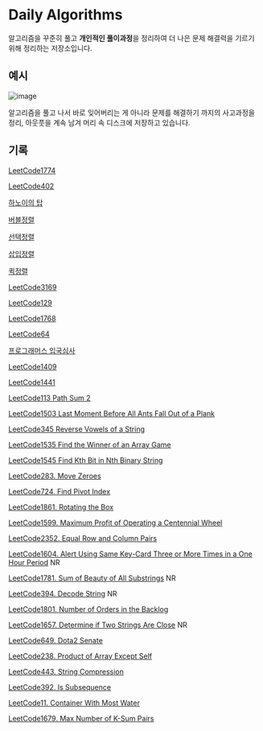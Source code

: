 # Daily Algorithms

알고리즘을 꾸준히 풀고 **개인적인 풀이과정**을 정리하여 더 나은 문제 해결력을 기르기 위해 정리하는 저장소입니다. 

## 예시 

![image](https://github.com/user-attachments/assets/92b8b5aa-f450-47a0-b51c-2b26588cc25a)

알고리즘을 풀고 나서 바로 잊어버리는 게 아니라 문제를 해결하기 까지의 사고과정을 정리, 아웃풋을 계속 남겨 머리 속 디스크에 저장하고 있습니다.

## 기록

[LeetCode1774](https://github.com/jinkshower/Daily-Algorithms/commit/f2337a660484d4ec987ec5c0eeaa6f18455fc610)  

[LeetCode402](https://github.com/jinkshower/Daily-Algorithms/commit/964b911598b3a03b7ce94cea5b3010e0d707a815)

[하노이의 탑](https://github.com/jinkshower/Daily-Algorithms/commit/a7c171e64b9505535accbcecc46b33acf0a55201)

[버블정렬](https://github.com/jinkshower/Daily-Algorithms/commit/72ff751327e56eb9bd8d33603b21b81f2dc2ae12)

[선택정렬](https://github.com/jinkshower/Daily-Algorithms/commit/896c60585d44cba4853b906647f491423a35483a)

[삽입정렬](https://github.com/jinkshower/Daily-Algorithms/commit/0d7f1c25ba91d5bde46473435418efe7e74d6977)

[퀵정렬](https://github.com/jinkshower/Daily-Algorithms/commit/a0f753b6d5869d6601cd99c02f35a96ca0db45d8)

[LeetCode3169](https://github.com/jinkshower/Daily-Algorithms/commit/5c6396f34b4d4f40afc76483c1c83cab2dad747b)

[LeetCode129](https://github.com/jinkshower/Daily-Algorithms/commit/6388a82e284b845b01e61e7c9db60a46c51c98d9)

[LeetCode1768](https://github.com/jinkshower/Daily-Algorithms/commit/1453459de7762931eedf0ad581d723f8bf2bb3cf)

[LeetCode64](https://github.com/jinkshower/Daily-Algorithms/commit/3bfdab0142fd8d32111100560ec333de2a424a30)

[프로그래머스 입국심사](https://github.com/jinkshower/Daily-Algorithms/commit/c7e5a0326279e6e416a23810c4b34ad410eb53b8)

[LeetCode1409](https://github.com/jinkshower/Daily-Algorithms/commit/e0cd079a4e7a50ded9aef8733a16ed300ba5a822)

[LeetCode1441](https://github.com/jinkshower/Daily-Algorithms/commit/990f9b53676382c4aadf370893a3b684a50896d1)

[LeetCode113 Path Sum 2](https://github.com/jinkshower/Daily-Algorithms/commit/b4cc6bfdeec10a3952c23dbd2a2030502672bde5)

[LeetCode1503 Last Moment Before All Ants Fall Out of a Plank](https://github.com/jinkshower/Daily-Algorithms/commit/2a96a9dd6caa1874d4f505a1f1671aa2f5d42839)

[LeetCode345 Reverse Vowels of a String](https://github.com/jinkshower/Daily-Algorithms/commit/d4fc9110864e5b1f18c8c8b6a229e2099428e81e)

[LeetCode1535 Find the Winner of an Array Game](https://github.com/jinkshower/Daily-Algorithms/commit/56e2420b437017755c396e4d0128ffb3b8b61bca)

[LeetCode1545 Find Kth Bit in Nth Binary String](https://github.com/jinkshower/Daily-Algorithms/commit/76fb9fd5e99a1339aac80602bb589cdc40d7e4ef)

[LeetCode283. Move Zeroes](https://github.com/jinkshower/Daily-Algorithms/commit/2c946378cf3942c7cce0fff43a4670ff91f65bc6)

[LeetCode724. Find Pivot Index](https://github.com/jinkshower/Daily-Algorithms/commit/0f4eab4e8f234366a7303e68000fbf3bcd70371d)

[LeetCode1861. Rotating the Box](https://github.com/jinkshower/Daily-Algorithms/commit/0f7e954997b738153929e5c878e419b42abc4e2e)

[LeetCode1599. Maximum Profit of Operating a Centennial Wheel](https://github.com/jinkshower/Daily-Algorithms/commit/fc704c9348e829bee88b732b3ac5f4267e14429e)

[LeetCode2352. Equal Row and Column Pairs](https://github.com/jinkshower/Daily-Algorithms/commit/50836fb595e9c77b80370fb68392eb68633827f3)

[LeetCode1604. Alert Using Same Key-Card Three or More Times in a One Hour Period](https://github.com/jinkshower/Daily-Algorithms/commit/26f727bf8f56e03940284e6f142e5fb7f9afeef2) NR

[LeetCode1781. Sum of Beauty of All Substrings](https://github.com/jinkshower/Daily-Algorithms/commit/dc34867080878aea098a99857e31a6e35943305b) NR

[LeetCode394. Decode String](https://github.com/jinkshower/Daily-Algorithms/commit/1200834594656a6e91fc870f735f669eb3f27020) NR

[LeetCode1801. Number of Orders in the Backlog](https://github.com/jinkshower/Daily-Algorithms/commit/8888450a38e044607c3e2108019b34b9e6e101be)

[LeetCode1657. Determine if Two Strings Are Close](https://github.com/jinkshower/Daily-Algorithms/commit/d2e178db9cb600dcc95a14b442379801e50320ff) NR

[LeetCode649. Dota2 Senate](https://github.com/jinkshower/Daily-Algorithms/commit/9b7e81520e38b0e5ea827029c7d570d86b644dcf)

[LeetCode238. Product of Array Except Self](https://github.com/jinkshower/Daily-Algorithms/commit/bae6012c2b3a54038d960bdc4703d18bf2d58349)

[LeetCode443. String Compression](https://github.com/jinkshower/Daily-Algorithms/commit/81b13cb0d179d28e48e0f5617686c9c0440c7c9c)

[LeetCode392. Is Subsequence](https://github.com/jinkshower/Daily-Algorithms/commit/1d7d8e44efa78f064843b7ab7aaa1d2b60f75de5)

[LeetCode11. Container With Most Water](https://github.com/jinkshower/Daily-Algorithms/commit/d82b807162be3e861ea59a5d4af378b6680d7ff5)

[LeetCode1679. Max Number of K-Sum Pairs](https://github.com/jinkshower/Daily-Algorithms/commit/a64c242497faf9a490106dd759924f7287cc4f40)
